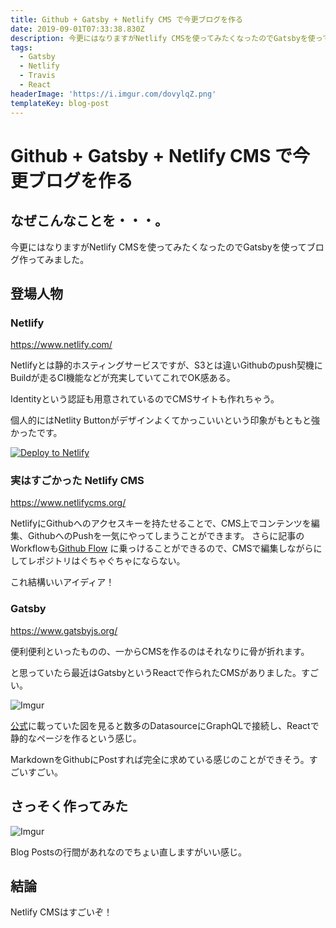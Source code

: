 ```yaml
---
title: Github + Gatsby + Netlify CMS で今更ブログを作る
date: 2019-09-01T07:33:38.830Z
description: 今更にはなりますがNetlify CMSを使ってみたくなったのでGatsbyを使ってブログ作ってみました。
tags:
  - Gatsby
  - Netlify
  - Travis
  - React
headerImage: 'https://i.imgur.com/dovylqZ.png'
templateKey: blog-post
---
```

# Github + Gatsby + Netlify CMS で今更ブログを作る

## なぜこんなことを・・・。

今更にはなりますがNetlify CMSを使ってみたくなったのでGatsbyを使ってブログ作ってみました。

## 登場人物

### Netlify

<https://www.netlify.com/>


Netlifyとは静的ホスティングサービスですが、S3とは違いGithubのpush契機にBuildが走るCI機能などが充実していてこれでOK感ある。

Identityという認証も用意されているのでCMSサイトも作れちゃう。

個人的にはNetlity Buttonがデザインよくてかっこいいという印象がもともと強かったです。

[![Deploy to Netlify](https://www.netlify.com/img/deploy/button.svg)](https://app.netlify.com/start/deploy?repository=https://github.com/tubone24/blog)

### 実はすごかった Netlify CMS

<https://www.netlifycms.org/>

NetlifyにGithubへのアクセスキーを持たせることで、CMS上でコンテンツを編集、GithubへのPushを一気にやってしまうことができます。
さらに記事のWorkflowも[Github Flow](http://scottchacon.com/2011/08/31/github-flow.html) に乗っけることができるので、CMSで編集しながらにしてレポジトリはぐちゃぐちゃにならない。

これ結構いいアイディア！

### Gatsby

<https://www.gatsbyjs.org/>

便利便利といったものの、一からCMSを作るのはそれなりに骨が折れます。

と思っていたら最近はGatsbyというReactで作られたCMSがありました。すごい。

![Imgur](https://i.imgur.com/wVxAzAl.png)

[公式](https://www.gatsbyjs.org/)に載っていた図を見ると数多のDatasourceにGraphQLで接続し、Reactで静的なページを作るという感じ。

MarkdownをGithubにPostすれば完全に求めている感じのことができそう。すごいすごい。

## さっそく作ってみた

![Imgur](https://i.imgur.com/mIcrB6K.png)

Blog Postsの行間があれなのでちょい直しますがいい感じ。

## 結論

Netlify CMSはすごいぞ！


